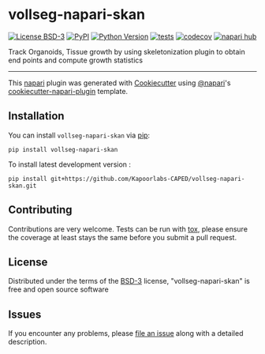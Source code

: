 # vollseg-napari-skan

[![License BSD-3](https://img.shields.io/pypi/l/vollseg-napari-skan.svg?color=green)](https://github.com/Kapoorlabs-CAPED/vollseg-napari-skan/raw/main/LICENSE)
[![PyPI](https://img.shields.io/pypi/v/vollseg-napari-skan.svg?color=green)](https://pypi.org/project/vollseg-napari-skan)
[![Python Version](https://img.shields.io/pypi/pyversions/vollseg-napari-skan.svg?color=green)](https://python.org)
[![tests](https://github.com/Kapoorlabs-CAPED/vollseg-napari-skan/workflows/tests/badge.svg)](https://github.com/Kapoorlabs-CAPED/vollseg-napari-skan/actions)
[![codecov](https://codecov.io/gh/Kapoorlabs-CAPED/vollseg-napari-skan/branch/main/graph/badge.svg)](https://codecov.io/gh/Kapoorlabs-CAPED/vollseg-napari-skan)
[![napari hub](https://img.shields.io/endpoint?url=https://api.napari-hub.org/shields/vollseg-napari-skan)](https://napari-hub.org/plugins/vollseg-napari-skan)

Track Organoids, Tissue growth by using skeletonization plugin to obtain end points and compute growth statistics

----------------------------------

This [napari] plugin was generated with [Cookiecutter] using [@napari]'s [cookiecutter-napari-plugin] template.

<!--
Don't miss the full getting started guide to set up your new package:
https://github.com/napari/cookiecutter-napari-plugin#getting-started

and review the napari docs for plugin developers:
https://napari.org/stable/plugins/index.html
-->

## Installation

You can install `vollseg-napari-skan` via [pip]:

    pip install vollseg-napari-skan



To install latest development version :

    pip install git+https://github.com/Kapoorlabs-CAPED/vollseg-napari-skan.git


## Contributing

Contributions are very welcome. Tests can be run with [tox], please ensure
the coverage at least stays the same before you submit a pull request.

## License

Distributed under the terms of the [BSD-3] license,
"vollseg-napari-skan" is free and open source software

## Issues

If you encounter any problems, please [file an issue] along with a detailed description.

[napari]: https://github.com/napari/napari
[Cookiecutter]: https://github.com/audreyr/cookiecutter
[@napari]: https://github.com/napari
[MIT]: http://opensource.org/licenses/MIT
[BSD-3]: http://opensource.org/licenses/BSD-3-Clause
[GNU GPL v3.0]: http://www.gnu.org/licenses/gpl-3.0.txt
[GNU LGPL v3.0]: http://www.gnu.org/licenses/lgpl-3.0.txt
[Apache Software License 2.0]: http://www.apache.org/licenses/LICENSE-2.0
[Mozilla Public License 2.0]: https://www.mozilla.org/media/MPL/2.0/index.txt
[cookiecutter-napari-plugin]: https://github.com/napari/cookiecutter-napari-plugin

[file an issue]: https://github.com/Kapoorlabs-CAPED/vollseg-napari-skan/issues

[napari]: https://github.com/napari/napari
[tox]: https://tox.readthedocs.io/en/latest/
[pip]: https://pypi.org/project/pip/
[PyPI]: https://pypi.org/
